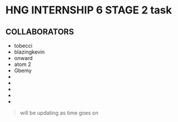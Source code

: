 # HNG INTERNSHIP 6 STAGE 2 task

## COLLABORATORS

* tobecci
* blazingkevin
* onward
* atom 2
* Gbemy
*
*
*
*
*

> will be updating as time goes on
